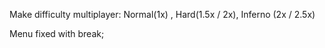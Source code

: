 Make difficulty multiplayer: Normal(1x) , Hard(1.5x / 2x), Inferno (2x / 2.5x)

Menu fixed with break;